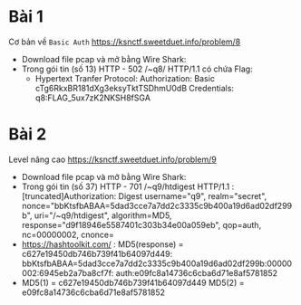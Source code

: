 # Bài 1
Cơ bản về `Basic Auth`
https://ksnctf.sweetduet.info/problem/8

- Download file pcap và mở bằng Wire Shark:
- Trong gói tin (số 13) HTTP - 502 /~q8/ HTTP/1.1 có chứa Flag:
    + Hypertext Tranfer Protocol:
    Authorization: Basic cTg6RkxBR181dXg3eksyTktTSDhmU0dB
    Credentials:  q8:FLAG_5ux7zK2NKSH8fSGA



# Bài 2
Level nâng cao
https://ksnctf.sweetduet.info/problem/9

- Download file pcap và mở bằng Wire Shark:
- Trong gói tin (số 37) HTTP - 701 /~q9/htdigest HTTP/1.1 :
     [truncated]Authorization: Digest username="q9", realm="secret", 
     nonce="bbKtsfbABAA=5dad3cce7a7dd2c3335c9b400a19d6ad02df299b", uri="/~q9/htdigest", 
     algorithm=MD5, response="d9f18946e5587401c303b34e00a059eb", qop=auth, nc=00000002, cnonce=
-  https://hashtoolkit.com/ : 
        MD5(response) = c627e19450db746b739f41b64097d449:
        bbKtsfbABAA=5dad3cce7a7dd2c3335c9b400a19d6ad02df299b:00000002:6945eb2a7ba8cf7f:
        auth:e09fc8a14736c6cba6d71e8af5781852
- MD5(1) = c627e19450db746b739f41b64097d449
  MD5(2) = e09fc8a14736c6cba6d71e8af5781852
